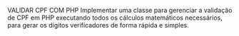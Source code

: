 VALIDAR CPF COM PHP
Implementar uma classe para gerenciar a validação de CPF em PHP executando todos os cálculos matemáticos necessários,
para gerar os dígitos verificadores de forma rápida e simples.
